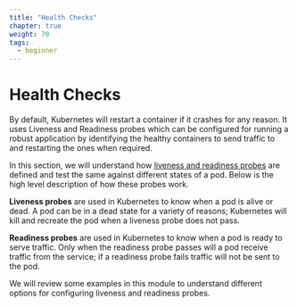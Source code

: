 ```yaml
---
title: "Health Checks"
chapter: true
weight: 70
tags:
  - beginner
---
```


# Health Checks

By default, Kubernetes will restart a container if it crashes for any reason. It uses Liveness and Readiness probes which can be configured for running a robust application by identifying the healthy containers to send traffic to and restarting the ones when required.

In this section, we will understand how [liveness and readiness probes](https://kubernetes.io/docs/tasks/configure-pod-container/configure-liveness-readiness-probes/) are defined and test the same against different states of a pod. Below is the high level description of how these probes work.

**Liveness probes** are used in Kubernetes to know when a pod is alive or dead. A pod can be in a dead state for a variety of reasons; Kubernetes will kill and recreate the pod when a liveness probe does not pass.

**Readiness probes** are used in Kubernetes to know when a pod is ready to serve traffic. Only when the readiness probe passes will a pod receive traffic from the service; if a readiness probe fails traffic will not be sent to the pod.

We will review some examples in this module to understand different options for configuring liveness and readiness probes.
